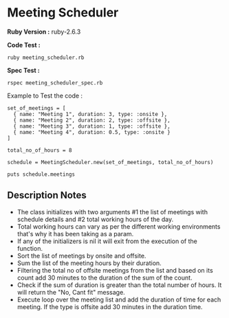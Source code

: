 # Meeting Scheduler

**Ruby Version :** ruby-2.6.3 

**Code Test :**
```
ruby meeting_scheduler.rb 
```

**Spec Test :**
```
rspec meeting_scheduler_spec.rb 
```

Example to Test the code : 
```
set_of_meetings = [
  { name: "Meeting 1", duration: 3, type: :onsite },
  { name: "Meeting 2", duration: 2, type: :offsite },
  { name: "Meeting 3", duration: 1, type: :offsite },
  { name: "Meeting 4", duration: 0.5, type: :onsite }
]

total_no_of_hours = 8

schedule = MeetingScheduler.new(set_of_meetings, total_no_of_hours)

puts schedule.meetings

```

## Description Notes

- The class initializes with two arguments #1 the list of meetings with schedule details and #2 total working hours of the day.
 - Total working hours can vary as per the different working environments that's why it has been taking as a param. 
- If any of the initializers is nil it will exit from the execution of the function.
- Sort the list of meetings by onsite and offsite.
- Sum the list of the meeting hours by their duration.
- Filtering the total no of offsite meetings from the list and based on its count add 30 minutes to the duration of the sum of the count.
- Check if the sum of duration is greater than the total number of hours. It will return the "No, Cant fit" message.
- Execute loop over the meeting list and add the duration of time for each meeting. If the type is offsite add 30 minutes in the duration time. 
